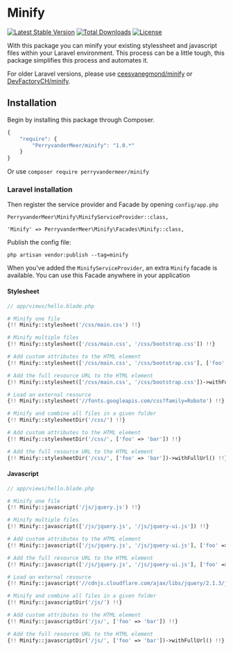 # Minify

[![Latest Stable Version](https://poser.pugx.org/PerryvanderMeer/minify/v/stable.svg)](https://packagist.org/packages/PerryvanderMeer/minify)
[![Total Downloads](https://poser.pugx.org/PerryvanderMeer/minify/downloads.svg)](https://packagist.org/packages/PerryvanderMeer/minify)
[![License](https://poser.pugx.org/PerryvanderMeer/minify/license.svg)](https://packagist.org/packages/PerryvanderMeer/minify)

With this package you can minify your existing stylessheet and javascript files within your Laravel environment.
This process can be a little tough, this package simplifies this process and automates it.

For older Laravel versions, please use [ceesvanegmond/minify](https://github.com/ceesvanegmond/minify) or [DevFactoryCH/minify](https://github.com/DevFactoryCH/minify).

## Installation

Begin by installing this package through Composer.


```js
{
    "require": {
    	"PerryvanderMeer/minify": "1.0.*"
    }
}
```

Or use ```composer require perryvandermeer/minify```


### Laravel installation

Then register the service provider and Facade by opening `config/app.php`
```
PerryvanderMeer\Minify\MinifyServiceProvider::class,

'Minify' => PerryvanderMeer\Minify\Facades\Minify::class,
```

Publish the config file:

```
php artisan vendor:publish --tag=minify
```

When you've added the ```MinifyServiceProvider```, an extra ```Minify``` facade is available.
You can use this Facade anywhere in your application

#### Stylesheet

```php
// app/views/hello.blade.php

# Minify one file
{!! Minify::stylesheet('/css/main.css') !!}

# Minify multiple files
{!! Minify::stylesheet(['/css/main.css', '/css/bootstrap.css']) !!}

# Add custom attributes to the HTML element
{!! Minify::stylesheet(['/css/main.css', '/css/bootstrap.css'], ['foo' => 'bar']) !!}

# Add the full resource URL to the HTML element
{!! Minify::stylesheet(['/css/main.css', '/css/bootstrap.css'])->withFullUrl() !!}

# Load an external resource
{!! Minify::stylesheet('//fonts.googleapis.com/css?family=Roboto') !!}

# Minify and combine all files in a given folder
{!! Minify::stylesheetDir('/css/') !!}

# Add custom attributes to the HTML element
{!! Minify::stylesheetDir('/css/', ['foo' => 'bar']) !!}

# Add the full resource URL to the HTML element
{!! Minify::stylesheetDir('/css/', ['foo' => 'bar'])->withFullUrl() !!}
```

#### Javascript

```php
// app/views/hello.blade.php

# Minify one file
{!! Minify::javascript('/js/jquery.js') !!}

# Minify multiple files
{!! Minify::javascript(['/js/jquery.js', '/js/jquery-ui.js']) !!}

# Add custom attributes to the HTML element
{!! Minify::javascript(['/js/jquery.js', '/js/jquery-ui.js'], ['foo' => 'bar']) !!}

# Add the full resource URL to the HTML element
{!! Minify::javascript(['/js/jquery.js', '/js/jquery-ui.js'], ['foo' => 'bar'])->withFullUrl() !!}

# Load an external resource
{!! Minify::javascript('//cdnjs.cloudflare.com/ajax/libs/jquery/2.1.3/jquery.min.js') !!}

# Minify and combine all files in a given folder
{!! Minify::javascriptDir('/js/') !!}

# Add custom attributes to the HTML element
{!! Minify::javascriptDir('/js/', ['foo' => 'bar']) !!}

# Add the full resource URL to the HTML element
{!! Minify::javascriptDir('/js/', ['foo' => 'bar'])->withFullUrl() !!}
```
